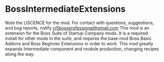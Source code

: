 # BossIntermediateExtensions
Note the LISCENCE for the mod.
For contact with questions, suggestions, and bug reports, notify cj5bossprofessional@gmail.com
This mod is an extension for the Boss Suite of Startup Company mods. It is a required install for other mods in the suite, and requires the base mod Boss Basic Addons and Boss Beginner Extensions in order to work.
This mod greatly expands Intermediate component and module production, changing recipes along the way.

